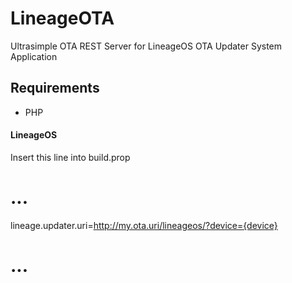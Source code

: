 # LineageOTA
Ultrasimple OTA REST Server for LineageOS OTA Updater System Application

## Requirements
- PHP

#### LineageOS
Insert this line into build.prop
# ...
lineage.updater.uri=http://my.ota.uri/lineageos/?device={device}
# ...
